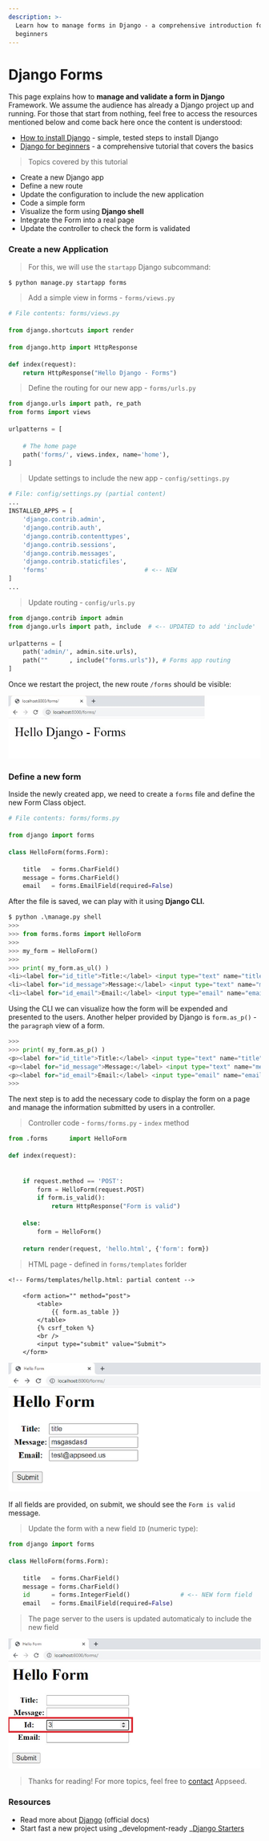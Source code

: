 ```yaml
---
description: >-
  Learn how to manage forms in Django - a comprehensive introduction for
  beginners
---
```


# Django Forms

This page explains how to **manage and validate a form in Django** Framework. We assume the audience has already a Django project up and running. For those that start from nothing, feel free to access the resources mentioned below and come back here once the content is understood:

* [How to install Django](django-how-to-install.md) - simple, tested steps to install Django
* [Django for beginners](django-for-beginners.md) - a comprehensive tutorial that covers the basics

> Topics covered by this tutorial

* Create a new Django app
* Define a new route 
* Update the configuration to include the new application
* Code a simple form
* Visualize the form using **Django shell**
* Integrate the Form into a real page
* Update the controller to check the form is validated

### Create a new Application

> For this, we will use the `startapp` Django subcommand:

```bash
$ python manage.py startapp forms
```

> Add a simple view in forms - `forms/views.py`

```python
# File contents: forms/views.py

from django.shortcuts import render

from django.http import HttpResponse 

def index(request):                                  
    return HttpResponse("Hello Django - Forms")
```

> Define the routing for our new app - `forms/urls.py`  

```python
from django.urls import path, re_path
from forms import views

urlpatterns = [

    # The home page
    path('forms/', views.index, name='home'),
]
```

> Update settings to include the new app - `config/settings.py`

```python
# File: config/settings.py (partial content)
...
INSTALLED_APPS = [
    'django.contrib.admin',
    'django.contrib.auth',
    'django.contrib.contenttypes',
    'django.contrib.sessions',
    'django.contrib.messages',
    'django.contrib.staticfiles',
    'forms'                           # <-- NEW
]
...
```

> Update routing - `config/urls.py`

```python
from django.contrib import admin
from django.urls import path, include  # <-- UPDATED to add 'include'    

urlpatterns = [
    path('admin/', admin.site.urls),
    path(""      , include("forms.urls")), # Forms app routing
]
```

Once we restart the project, the new route `/forms` should be visible:

![Django Forms -  A Hello-World type route](../../.gitbook/assets/django-forms-simple-route.jpg)

### Define a new form

Inside the newly created app, we need to create a `forms` file and define the new Form Class object.

```python
# File contents: forms/forms.py

from django import forms 
 
class HelloForm(forms.Form): 

    title   = forms.CharField() 
    message = forms.CharField() 
    email   = forms.EmailField(required=False) 
```

After the file is saved, we can play with it using **Django CLI.**

```python
$ python .\manage.py shell
>>> 
>>> from forms.forms import HelloForm
>>> 
>>> my_form = HelloForm()
>>> 
>>> print( my_form.as_ul() )
<li><label for="id_title">Title:</label> <input type="text" name="title" required id="id_title"></li>
<li><label for="id_message">Message:</label> <input type="text" name="message" required id="id_message"></li>
<li><label for="id_email">Email:</label> <input type="email" name="email" id="id_email"></li>
```

Using the CLI we can visualize how the form will be expended and presented to the users. Another helper provided by Django is `form.as_p()` - the `paragraph` view of a form.

```python
>>> 
>>> print( my_form.as_p() )  
<p><label for="id_title">Title:</label> <input type="text" name="title" required id="id_title"></p>
<p><label for="id_message">Message:</label> <input type="text" name="message" required id="id_message"></p>
<p><label for="id_email">Email:</label> <input type="email" name="email" id="id_email"></p>
>>> 
```

The next step is to add the necessary code to display the form on a page and manage the information submitted by users in a controller. 

> Controller code - `forms/forms.py`  - `index` method

```python
from .forms      import HelloForm

def index(request):                                  
       

    if request.method == 'POST': 
        form = HelloForm(request.POST) 
        if form.is_valid(): 
            return HttpResponse("Form is valid")
            
    else: 
        form = HelloForm() 

    return render(request, 'hello.html', {'form': form}) 
```

> HTML page - defined in `forms/templates` forlder

```markup
<!-- Forms/templates/hellp.html: partial content -->

    <form action="" method="post"> 
        <table> 
            {{ form.as_table }} 
        </table> 
        {% csrf_token %} 
        <br />
        <input type="submit" value="Submit"> 
    </form> 
```

![Django Forms - Completed with user Data](../../.gitbook/assets/django-forms-with-data.jpg)

If all fields are provided, on submit, we should see the `Form is valid` message.  

> Update the form with a new field `ID` (numeric type):

```python
from django import forms 
 
class HelloForm(forms.Form): 

    title   = forms.CharField()
    message = forms.CharField() 
    id      = forms.IntegerField()              # <-- NEW form field  
    email   = forms.EmailField(required=False) 
```

> The page server to the users is updated automaticaly to include the new field

![Django Forms - Integer Field Added](../../.gitbook/assets/django-forms-integer-data.jpg)



> Thanks for reading! For more topics, feel free to [contact](https://appseed.us/support) Appseed. 



### Resources 

* Read more about [Django](https://www.djangoproject.com) (official docs)
* Start fast a new project using _development-ready _[Django Starters](https://appseed.us/admin-dashboards/django) 
